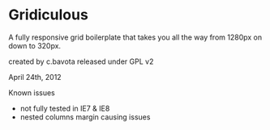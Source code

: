 Gridiculous
===========

A fully responsive grid boilerplate that takes you all the way from 1280px on down to 320px.

created by c.bavota
released under GPL v2

April 24th, 2012

Known issues
 - not fully tested in IE7 & IE8
 - nested columns margin causing issues